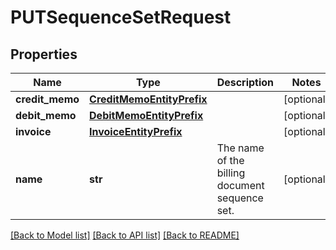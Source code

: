 # PUTSequenceSetRequest

## Properties
Name | Type | Description | Notes
------------ | ------------- | ------------- | -------------
**credit_memo** | [**CreditMemoEntityPrefix**](CreditMemoEntityPrefix.md) |  | [optional] 
**debit_memo** | [**DebitMemoEntityPrefix**](DebitMemoEntityPrefix.md) |  | [optional] 
**invoice** | [**InvoiceEntityPrefix**](InvoiceEntityPrefix.md) |  | [optional] 
**name** | **str** | The name of the billing document sequence set.  | [optional] 

[[Back to Model list]](../README.md#documentation-for-models) [[Back to API list]](../README.md#documentation-for-api-endpoints) [[Back to README]](../README.md)

